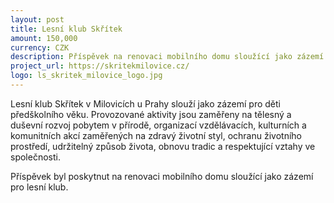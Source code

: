 ```yaml
---
layout: post
title: Lesní klub Skřítek
amount: 150,000
currency: CZK
description: Příspěvek na renovaci mobilního domu sloužící jako zázemí pro lesní klub
project_url: https://skritekmilovice.cz/
logo: ls_skritek_milovice_logo.jpg
---
```


Lesní klub Skřítek v Milovicích u Prahy slouží jako zázemí pro děti předškolního věku. Provozované aktivity jsou zaměřeny na tělesný a duševní rozvoj pobytem v přírodě, organizací vzdělávacích, kulturních a komunitních akcí zaměřených na zdravý životní styl, ochranu životního prostředí, udržitelný způsob života, obnovu tradic a respektující vztahy ve společnosti. 

Příspěvek byl poskytnut na renovaci mobilního domu sloužící jako zázemí pro lesní klub.
